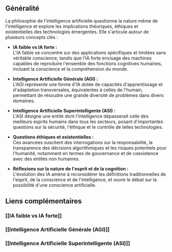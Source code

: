 ## Généralité

La philosophie de l'intelligence artificielle questionne la nature même de l'intelligence et explore les implications théoriques, éthiques et existentielles des technologies émergentes. Elle s'articule autour de plusieurs concepts clés :

- **IA faible vs IA forte :**  
    L'IA faible se concentre sur des applications spécifiques et limitées sans véritable conscience, tandis que l'IA forte envisage des machines capables de reproduire l'ensemble des fonctions cognitives humaines, incluant la conscience et la compréhension du monde.
    
- **Intelligence Artificielle Générale (AGI) :**  
    L'AGI représente une forme d'IA dotée de capacités d'apprentissage et d'adaptation transversales, équivalentes à celles de l'humain, permettant de résoudre une grande diversité de problèmes dans divers domaines.
    
- **Intelligence Artificielle Superintelligente (ASI) :**  
    L'ASI désigne une entité dont l'intelligence dépasserait celle des meilleurs esprits humains dans tous les secteurs, posant d'importantes questions sur la sécurité, l'éthique et le contrôle de telles technologies.
    
- **Questions éthiques et existentielles :**  
    Ces avancées suscitent des interrogations sur la responsabilité, la transparence des décisions algorithmiques et les risques potentiels pour l'humanité, notamment en termes de gouvernance et de coexistence avec des entités non humaines.
    
- **Réflexions sur la nature de l'esprit et de la cognition :**  
    L'évolution des IA amène à reconsidérer les définitions traditionnelles de l'esprit, de la conscience et de l'intelligence, et ouvre le débat sur la possibilité d'une conscience artificielle.
    

## Liens complémentaires

### [[IA faible vs IA forte]]

### [[Intelligence Artificielle Générale (AGI)]]

### [[Intelligence Artificielle Superintelligente (ASI)]]
